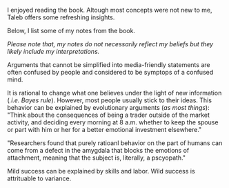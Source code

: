 I enjoyed reading the book. Altough most concepts were not new to me, Taleb offers some refreshing insights. 

Below, I list some of my notes from the book. 

*Please note that, my notes do not necessarily reflect my beliefs but they likely include my interpretations.*

Arguments that cannot be simplified into media-friendly statements are often confused by people and considered to be symptops of a confused mind.

It is rational to change what one believes under the light of new information (*.i.e. Bayes rule*). However, most people usually stick to their ideas. This behavior can be explained by evolutionary arguments (*as most things*): "Think about the consequences of being a trader outside of the market activity, and deciding every morning at 8 a.m. whether to keep the spouse or part with him or her for a better emotional investment elsewhere."

"Researchers found that purely ratioanl behavior on the part of humans can come from a defect in the amygdala that blocks the emotions of attachment, meaning that the subject is, literally, a pscyopath."

Mild success can be explained by skills and labor.
Wild success is attrituable to variance.